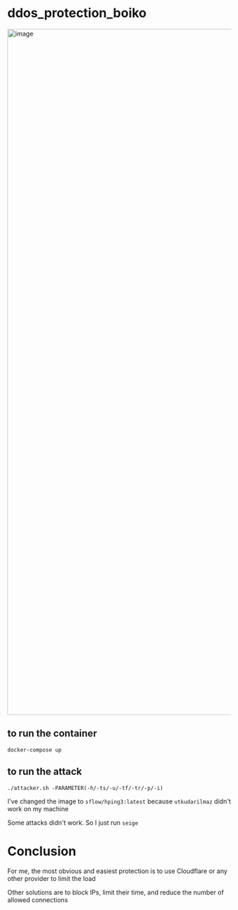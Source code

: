 # ddos_protection_boiko
<img width="1545" alt="image" src="https://github.com/danylboiko95/ddos_protection_boiko/assets/44903844/2a37db94-4620-4391-83fc-478e7a168d64">

## to run the container

`docker-compose up`

## to run the attack

```./attacker.sh -PARAMETER(-h/-ts/-u/-tf/-tr/-p/-i)```


I've changed the image to `sflow/hping3:latest` because `utkudarilmaz` didn't work on my machine

Some attacks didn't work. So I just run `seige`
# Conclusion
For me, the most obvious and easiest protection is to use Cloudflare or any other provider to limit the load

Other solutions are to block IPs, limit their time, and reduce the number of allowed connections
